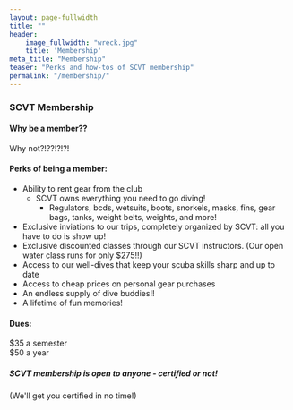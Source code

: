 ```yaml
---
layout: page-fullwidth
title: ""
header: 
    image_fullwidth: "wreck.jpg"
    title: 'Membership'
meta_title: "Membership"
teaser: "Perks and how-tos of SCVT membership"
permalink: "/membership/"
---
```


### SCVT Membership 

#### Why  be a member??

Why not?!??!?!?!

#### Perks of being a member:
- Ability to rent gear from the club  
	- SCVT owns everything you need to go diving!  
		- Regulators, bcds, wetsuits, boots, snorkels, masks, fins, gear bags, tanks, weight belts, weights, and more!
- Exclusive inviations to our trips, completely organized by SCVT: all you have to do is show up!
- Exclusive discounted classes through our SCVT instructors. (Our open water class runs for only $275!!)
- Access to our well-dives that keep your scuba skills sharp and up to date
- Access to cheap prices on personal gear purchases
- An endless supply of dive buddies!!
- A lifetime of fun memories!  

#### Dues: 
$35 a semester   
$50 a year

##### SCVT membership is open to anyone - certified or not! 
(We'll get you certified in no time!)
